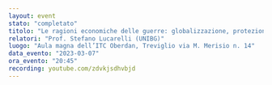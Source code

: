 ```yaml
---
layout: event
stato: "completato"
titolo: "Le ragioni economiche delle guerre: globalizzazione, protezionismo, conflitti"
relatori: "Prof. Stefano Lucarelli (UNIBG)"
luogo: "Aula magna dell’ITC Oberdan, Treviglio via M. Merisio n. 14"
data_evento: "2023-03-07"
ora_evento: "20:45"
recording: youtube.com/zdvkjsdhvbjd
---
```

